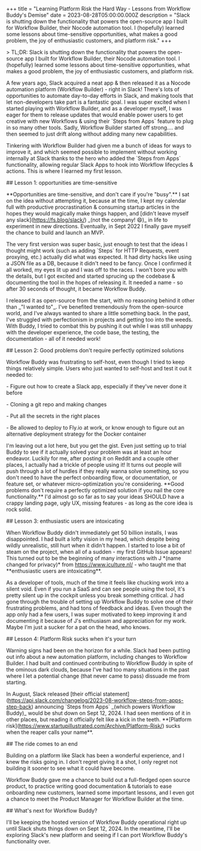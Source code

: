 +++
title = "Learning Platform Risk the Hard Way - Lessons from Workflow Buddy's Demise"
date = 2023-08-28T05:00:00.000Z
description = "Slack is shutting down the functionality that powers the open-source app I built for Workflow Builder, their Nocode automation tool. I (hopefully) learned some lessons about time-sensitive opportunities, what makes a good problem, the joy of enthusiastic customers, and platform risk."
+++

\> TL;DR: Slack is shutting down the functionality that powers the open-source app I built for Workflow Builder, their Nocode automation tool. I (hopefully) learned some lessons about time-sensitive opportunities, what makes a good problem, the joy of enthusiastic customers, and platform risk.

A few years ago, Slack acquired a neat app & then released it as a Nocode automation platform (Workflow Builder)  -  right in Slack! There's lots of opportunities to automate day-to-day efforts in Slack, and making tools that let non-developers take part is a fantastic goal. I was super excited when I started playing with Workflow Builder, and as a developer myself, I was eager for them to release updates that would enable power users to get creative with new Workflows & using their \`Steps from Apps\` feature to plug in so many other tools. Sadly, Workflow Builder started off strong.... and then seemed to just drift along without adding many new capabilities.

Tinkering with Workflow Builder had given me a bunch of ideas for ways to improve it, and which seemed possible to implement without working internally at Slack thanks to the hero who added the \`Steps from Apps\` functionality, allowing regular Slack Apps to hook into Workflow lifecycles & actions. This is where I learned my first lesson.

\## Lesson 1: opportunities are time-sensitive

\*\*Opportunities are time-sensitive, and don't care if you're "busy".\*\* I sat on the idea without attempting it, because at the time, I kept my calendar full with productive procrastination & consuming startup articles in the hopes they would magically make things happen, and \[didn't leave myself any slack]\(https://fs.blog/slack/) \_(not the company! 😄)\_ in life to experiment in new directions. Eventually, in Sept 2022 I finally gave myself the chance to build and launch an MVP.

The very first version was super basic, just enough to test that the ideas I thought might work (such as adding \`Steps\` for HTTP Requests, event proxying, etc.) actually did what was expected. It had dirty hacks like using a JSON file as a DB, because it didn't need to be fancy. Once I confirmed it all worked, my eyes lit up and I was off to the races. I won't bore you with the details, but I got excited and started sprucing up the codebase & documenting the tool in the hopes of releasing it. It needed a name - so after 30 seconds of thought, it became Workflow Buddy.

I released it as open-source from the start, with no reasoning behind it other than \_"I wanted to"\_. I've benefited tremendously from the open-source world, and I've always wanted to share a little something back. In the past, I've struggled with perfectionism in projects and getting too into the weeds. With Buddy, I tried to combat this by pushing it out while I was still unhappy with the developer experience, the code base, the testing, the documentation - all of it needed work!

\## Lesson 2: Good problems don't require perfectly optimized solutions

Workflow Buddy was frustrating to self-host, even though I tried to keep things relatively simple. Users who just wanted to self-host and test it out it needed to:

\- Figure out how to create a Slack app, especially if they've never done it before

\- Cloning a git repo and making changes

\- Put all the secrets in the right places

\- Be allowed to deploy to Fly.io at work, or know enough to figure out an alternative deployment strategy for the Docker container

I'm leaving out a lot here, but you get the gist. Even just setting up to trial Buddy to see if it actually solved your problem was at least an hour endeavor. Luckily for me, after posting it on Reddit and a couple other places, I actually had a trickle of people using it! It turns out people will push through a lot of hurdles if they really wanna solve something, so you don't need to have the perfect onboarding flow, or documentation, or feature set, or whatever micro-optimization you're considering. \*\*Good problems don't require a perfectly optimized solution if you nail the core functionality.\*\* I'd almost go so far as to say your ideas SHOULD have a crappy landing page, ugly UX, missing features - as long as the core idea is rock solid.

\## Lesson 3: enthusiastic users are intoxicating

When Workflow Buddy didn't immediately get 50 billion installs, I was disappointed. I had built a lofty vision in my head, which despite being wildly unrealistic, still hurt when it didn't happen. I started to lose a bit of steam on the project, when all of a sudden - my first GitHub Issue appears! This turned out to be the beginning of many interactions with J \*(name changed for privacy)\* from https://www.iculture.nl/ - who taught me that \*\*enthusiastic users are intoxicating\*\*. 

As a developer of tools, much of the time it feels like chucking work into a silent void. Even if you run a SaaS and can see people using the tool, it's pretty silent up in the cockpit unless you break something critical. J had gone through the trouble of setting up Workflow Buddy to solve one of their frustrating problems, and had tons of feedback and ideas. Even though the app only had a few users, I was super motivated to keep improving it and documenting it because of J's enthusiasm and appreciation for my work. Maybe I'm just a sucker for a pat on the head, who knows.

\## Lesson 4: Platform Risk sucks when it's your turn

Warning signs had been on the horizon for a while. Slack had been putting out info about a new automation platform, including changes to Workflow Builder. I had built and continued contributing to Workflow Buddy in spite of the ominous dark clouds, because I've had too many situations in the past where I let a potential change (that never came to pass) dissuade me from starting.

In August, Slack released \[their official statement]\(https://api.slack.com/changelog/2023-08-workflow-steps-from-apps-step-back) announcing \`Steps from Apps\` \_(which powers Workflow Buddy)\_ would be shut down on Sept 12, 2024. I had seen mentions of it in other places, but reading it officially felt like a kick in the teeth. \*\*\[Platform risk]\(https://www.startupillustrated.com/Archive/Platform-Risk/) sucks when the reaper calls your name\*\*.

\## The ride comes to an end

Building on a platform like Slack has been a wonderful experience, and I knew the risks going in. I don't regret giving it a shot, I only regret not building it sooner to see what it could have become.

Workflow Buddy gave me a chance to build out a full-fledged open source product, to practice writing good documentation & tutorials to ease onboarding new customers, learned some important lessons, and I even got a chance to meet the Product Manager for Workflow Builder at the time. 

\## What's next for Workflow Buddy?

I'll be keeping the hosted version of Workflow Buddy operational right up until Slack shuts things down on Sept 12, 2024. In the meantime, I'll be exploring Slack's new platform and seeing if I can port Workflow Buddy's functionality over.
